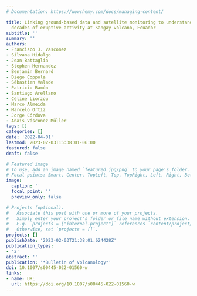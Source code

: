 ```yaml
---
# Documentation: https://wowchemy.com/docs/managing-content/

title: Linking ground-based data and satellite monitoring to understand the last two
  decades of eruptive activity at Sangay volcano, Ecuador
subtitle: ''
summary: ''
authors:
- Francisco J. Vasconez
- Silvana Hidalgo
- Jean Battaglia
- Stephen Hernandez
- Benjamin Bernard
- Diego Coppola
- Sébastien Valade
- Patricio Ramón
- Santiago Arellano
- Céline Liorzou
- Marco Almeida
- Marcelo Ortíz
- Jorge Córdova
- Anais Vásconez Müller
tags: []
categories: []
date: '2022-04-01'
lastmod: 2023-02-03T15:38:01-06:00
featured: false
draft: false

# Featured image
# To use, add an image named `featured.jpg/png` to your page's folder.
# Focal points: Smart, Center, TopLeft, Top, TopRight, Left, Right, BottomLeft, Bottom, BottomRight.
image:
  caption: ''
  focal_point: ''
  preview_only: false

# Projects (optional).
#   Associate this post with one or more of your projects.
#   Simply enter your project's folder or file name without extension.
#   E.g. `projects = ["internal-project"]` references `content/project/deep-learning/index.md`.
#   Otherwise, set `projects = []`.
projects: []
publishDate: '2023-02-03T21:38:01.624428Z'
publication_types:
- '2'
abstract: ''
publication: '*Bulletin of Volcanology*'
doi: 10.1007/s00445-022-01560-w
links:
- name: URL
  url: https://doi.org/10.1007/s00445-022-01560-w
---
```

